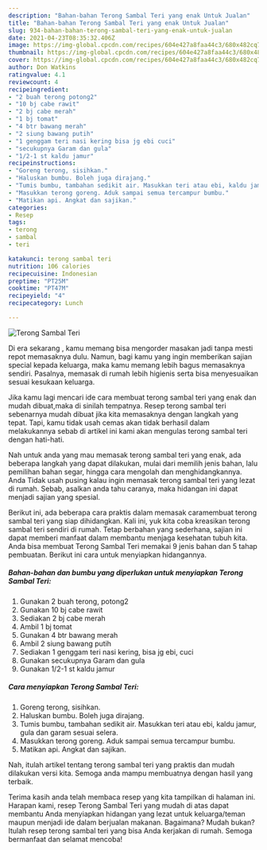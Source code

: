 ```yaml
---
description: "Bahan-bahan Terong Sambal Teri yang enak Untuk Jualan"
title: "Bahan-bahan Terong Sambal Teri yang enak Untuk Jualan"
slug: 934-bahan-bahan-terong-sambal-teri-yang-enak-untuk-jualan
date: 2021-04-23T08:35:32.406Z
image: https://img-global.cpcdn.com/recipes/604e427a8faa44c3/680x482cq70/terong-sambal-teri-foto-resep-utama.jpg
thumbnail: https://img-global.cpcdn.com/recipes/604e427a8faa44c3/680x482cq70/terong-sambal-teri-foto-resep-utama.jpg
cover: https://img-global.cpcdn.com/recipes/604e427a8faa44c3/680x482cq70/terong-sambal-teri-foto-resep-utama.jpg
author: Don Watkins
ratingvalue: 4.1
reviewcount: 4
recipeingredient:
- "2 buah terong potong2"
- "10 bj cabe rawit"
- "2 bj cabe merah"
- "1 bj tomat"
- "4 btr bawang merah"
- "2 siung bawang putih"
- "1 genggam teri nasi kering bisa jg ebi cuci"
- "secukupnya Garam dan gula"
- "1/2-1 st kaldu jamur"
recipeinstructions:
- "Goreng terong, sisihkan."
- "Haluskan bumbu. Boleh juga dirajang."
- "Tumis bumbu, tambahan sedikit air. Masukkan teri atau ebi, kaldu jamur, gula dan garam sesuai selera."
- "Masukkan terong goreng. Aduk sampai semua tercampur bumbu."
- "Matikan api. Angkat dan sajikan."
categories:
- Resep
tags:
- terong
- sambal
- teri

katakunci: terong sambal teri 
nutrition: 106 calories
recipecuisine: Indonesian
preptime: "PT25M"
cooktime: "PT47M"
recipeyield: "4"
recipecategory: Lunch

---
```



![Terong Sambal Teri](https://img-global.cpcdn.com/recipes/604e427a8faa44c3/680x482cq70/terong-sambal-teri-foto-resep-utama.jpg)

Di era  sekarang , kamu memang bisa mengorder masakan jadi tanpa mesti repot memasaknya dulu. Namun, bagi kamu yang ingin memberikan sajian special kepada keluarga, maka kamu memang lebih bagus memasaknya sendiri. Pasalnya, memasak di rumah lebih higienis serta bisa menyesuaikan sesuai kesukaan keluarga.

Jika kamu lagi mencari ide cara membuat terong sambal teri yang enak dan mudah dibuat,maka di sinilah tempatnya. Resep terong sambal teri  sebenarnya mudah dibuat jika kita memasaknya dengan langkah yang tepat. Tapi, kamu tidak usah cemas akan tidak berhasil dalam melakukannya 
sebab di artikel ini kami akan mengulas terong sambal teri dengan hati-hati.  



Nah untuk anda yang mau memasak terong sambal teri yang enak, ada beberapa langkah yang dapat dilakukan, mulai dari memilih jenis bahan, lalu pemilihan bahan segar, hingga cara mengolah dan menghidangkannya. Anda Tidak usah pusing kalau ingin memasak terong sambal teri yang lezat di rumah. Sebab, asalkan anda  tahu caranya, maka hidangan ini dapat menjadi sajian yang spesial.

Berikut ini, ada beberapa cara praktis  dalam memasak caramembuat terong sambal teri yang siap dihidangkan. Kali ini, yuk kita coba kreasikan terong sambal teri sendiri di rumah. Tetap berbahan yang sederhana, sajian ini dapat memberi manfaat dalam membantu menjaga kesehatan tubuh kita. Anda bisa membuat Terong Sambal Teri memakai 9 jenis bahan dan 5 tahap pembuatan. Berikut ini cara untuk menyiapkan hidangannya.

<!--inarticleads1-->

##### Bahan-bahan dan bumbu yang diperlukan untuk menyiapkan Terong Sambal Teri:

1. Gunakan 2 buah terong, potong2
1. Gunakan 10 bj cabe rawit
1. Sediakan 2 bj cabe merah
1. Ambil 1 bj tomat
1. Gunakan 4 btr bawang merah
1. Ambil 2 siung bawang putih
1. Sediakan 1 genggam teri nasi kering, bisa jg ebi, cuci
1. Gunakan secukupnya Garam dan gula
1. Gunakan 1/2-1 st kaldu jamur




<!--inarticleads2-->

##### Cara menyiapkan Terong Sambal Teri:

1. Goreng terong, sisihkan.
1. Haluskan bumbu. Boleh juga dirajang.
1. Tumis bumbu, tambahan sedikit air. Masukkan teri atau ebi, kaldu jamur, gula dan garam sesuai selera.
1. Masukkan terong goreng. Aduk sampai semua tercampur bumbu.
1. Matikan api. Angkat dan sajikan.




Nah, itulah artikel tentang  terong sambal teri  yang praktis dan mudah dilakukan versi kita. Semoga anda mampu membuatnya dengan hasil yang terbaik. 

Terima kasih anda telah membaca resep yang kita tampilkan di halaman ini. Harapan kami, resep  Terong Sambal Teri yang mudah di atas dapat membantu Anda menyiapkan hidangan yang lezat untuk keluarga/teman maupun menjadi ide dalam berjualan makanan. Bagaimana? Mudah bukan? Itulah resep terong sambal teri yang bisa Anda kerjakan di rumah. Semoga bermanfaat dan selamat mencoba!


